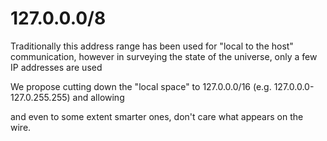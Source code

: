 # 127.0.0.0/8

Traditionally this address range has been used for "local to the host"
communication, however in surveying the state of the universe, only a few
IP addresses are used

We propose cutting down the "local space" to 127.0.0.0/16 (e.g. 127.0.0.0-
127.0.255.255) and allowing 

and even to some extent smarter ones, don't care what appears on the
wire.
